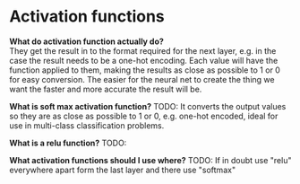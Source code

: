 # Activation functions

**What do activation function actually do?**  
They get the result in to the format required for the next layer, e.g. in the
case the result needs to be a one-hot encoding.   Each value will have the function applied to
them, making the results as close as possible to 1 or 0 for easy conversion. The easier for the neural net to create the thing we want the faster and more accurate the result will be.

**What is soft max activation function?** TODO:
It converts the output values so they are as close as possible to 1 or 0, e.g.
one-hot encoded, ideal for use in multi-class classification problems.

**What is a relu function?** TODO:

**What activation functions should I use where?** TODO:
If in doubt use "relu" everywhere apart form the last layer and there use "softmax"
